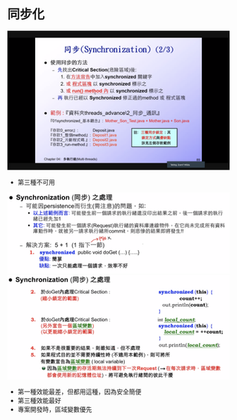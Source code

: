 # 同步化

![syn](/.gitbook/assets/2020-10-30-11-24-04.png)

- 第三種不可用

![syn](/.gitbook/assets/2020-10-30-11-26-14.png)
![syn](/.gitbook/assets/2020-10-30-11-26-53.png)

- 第一種效能最差，但都用這種，因為安全簡便
- 第三種效能最好
- 專案開發時，區域變數優先
